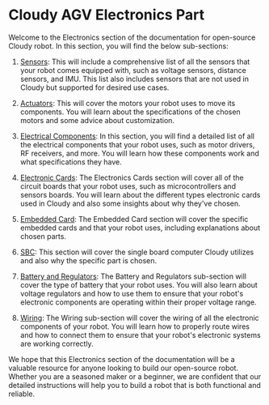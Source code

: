 # Cloudy AGV Electronics Part
Welcome to the Electronics section of the documentation for open-source Cloudy robot. In this section, you will find the below sub-sections:

1. [Sensors](/agv/electronics/sensors/):
This will include a comprehensive list of all the sensors that your robot comes equipped with, such as voltage sensors, distance sensors, and IMU. This list also includes sensors that are not used in Cloudy but supported for desired use cases.

2. [Actuators](/agv/electronics/actuators/):
This will cover the motors your robot uses to move its components. You will learn about the specifications of the chosen motors and some advice about customization.

3. [Electrical Components](/agv/electronics/electricalComponents/):
In this section, you will find a detailed list of all the electrical components that your robot uses, such as motor drivers, RF receivers, and more. You will learn how these components work and what specifications they have.

4. [Electronic Cards](/agv/electronics/electronicCards/):
The Electronics Cards section will cover all of the circuit boards that your robot uses, such as microcontrollers and sensors boards. You will learn about the different types electronic cards used in Cloudy and also some insights about why they've chosen.

5. [Embedded Card](/agv/electronics/embeddedCards/):
The Embedded Card section will cover the specific embedded cards and that your robot uses, including explanations about chosen parts.

6. [SBC](/agv/electronics/sbc/):
This section will cover the single board computer Cloudy utilizes and also why the specific part is chosen.

7. [Battery and Regulators](/agv/electronics/battery/):
The Battery and Regulators sub-section will cover the type of battery that your robot uses. You will also learn about voltage regulators and how to use them to ensure that your robot's electronic components are operating within their proper voltage range.

8. [Wiring](/agv/electronics/wiring/):
The Wiring sub-section will cover the wiring of all the electronic components of your robot. You will learn how to properly route wires and how to connect them to ensure that your robot's electronic systems are working correctly.

We hope that this Electronics section of the documentation will be a valuable resource for anyone looking to build our open-source robot. Whether you are a seasoned maker or a beginner, we are confident that our detailed instructions will help you to build a robot that is both functional and reliable.